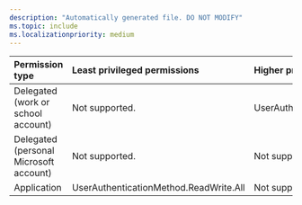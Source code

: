 ```yaml
---
description: "Automatically generated file. DO NOT MODIFY"
ms.topic: include
ms.localizationpriority: medium
---
```


|Permission type|Least privileged permissions|Higher privileged permissions|
|:---|:---|:---|
|Delegated (work or school account)|Not supported.|UserAuthenticationMethod.ReadWrite.All|
|Delegated (personal Microsoft account)|Not supported.|Not supported.|
|Application|UserAuthenticationMethod.ReadWrite.All|Not supported.|

